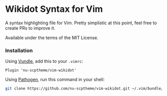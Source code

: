 # Wikidot Syntax for Vim
A syntax highlighting file for Vim. Pretty simplistic at this point, feel free to create PRs to improve it.

Available under the terms of the MIT License.

### Installation
Using [Vundle](https://github.com/gmarik/vundle), add this to your `.vimrc`:
```vim
Plugin 'nu-scptheme/vim-wikidot'
```

Using [Pathogen](https://github.com/tpope/vim-pathogen), run this command in your shell:
```sh
git clone https://github.com/nu-scptheme/vim-wikidot.git ~/.vim/bundle/vim-wikidot
```
